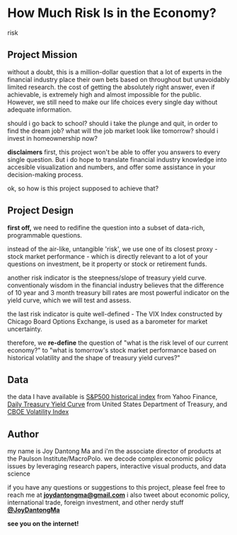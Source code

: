 # **How Much Risk Is in the Economy?**

risk


## **Project Mission**

without a doubt, this is a million-dollar question that a lot of experts in the financial industry place their own bets based on throughout but unavoidably limited research. the cost of getting the absolutely right answer, even if achievable, is extremely high and almost impossible for the public. However, we still need to make our life choices every single day without adequate information.

should i go back to school? should i take the plunge and quit, in order to find the dream job? what will the job market look like tomorrow? should i invest in homeownership now?

**disclaimers** first, this project won't be able to offer you answers to every single question. But i do hope to translate financial industry knowledge into accesible visualization and numbers, and offer some assistance in your decision-making process.

ok, so how is this project supposed to achieve that?

## **Project Design**

**first off,** we need to redifine the question into a subset of data-rich, programmable questions.

instead of the air-like, untangible 'risk', we use one of its closest proxy - stock market performance - which is directly relevant to a lot of your questions on investment, be it property or stock or retirement funds.

another risk indicator is the steepness/slope of treasury yield curve. conventionaly wisdom in the financial industry believes that the difference of 10 year and 3 month treasury bill rates are most powerful indicator on the yield curve, which we will test and assess.

the last risk indicator is quite well-defined - The VIX Index constructed by Chicago Board Options Exchange, is used as a barometer for market uncertainty.

therefore, we **re-define** the question of "what is the risk level of our current economy?" to "what is tomorrow's stock market performance based on historical volatility and the shape of treasury yield curves?"

## **Data**

the data I have available is [S&P500 historical index](https://finance.yahoo.com/quote/%5EGSPC/history/) from Yahoo Finance, [Daily Treasury Yield Curve](https://www.treasury.gov/resource-center/data-chart-center/interest-rates/pages/TextView.aspx?data=yield) from United States Department of Treasury, and [CBOE Volatility Index](https://finance.yahoo.com/quote/%5EVIX/)

## **Author**

my name is Joy Dantong Ma and i'm the associate director of products at the Paulson Institute/MacroPolo. we decode complex economic policy issues by leveraging research papers, interactive visual products, and data science

if you have any questions or suggestions to this project, please feel free to reach me at **joydantongma@gmail.com**
i also tweet about economic policy, international trade, foreign investment, and other nerdy stuff [**@JoyDantongMa**](https://twitter.com/JoyDantongMa)

**see you on the internet!**
